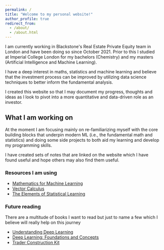 ```yaml
---
permalink: /
title: "Welcome to my personal website!"
author_profile: true
redirect_from: 
  - /about/
  - /about.html
---
```


I am currently working in Blackstone's Real Estate Private Equity team in London and have been doing so since October 2021. Prior to this I studied at Imperial College London for my bachelors (Chemistry) and my masters (Artificial Intelligence and Machine Learning). 

I have a deep interest in maths, statistics and machine learning and believe that the investment process can be improved by utilizing data science techniques to better inform the fundamental analysis. 

I created this website so that I may document my progress, thoughts and ideas as I look to pivot into a more quantitative and data-driven role as an investor. 

## What I am working on 
At the moment I am focusing mainly on re-familiarizing myself with the core building blocks that underpin modern ML (i.e., the fundamental math and statistics) and doing some side projects to both aid my learning and develop my programming skills. 

I have created sets of notes that are linked on the website which I have found useful and hope others may also find them useful.   

### Resources I am using 
-  [Mathematics for Machine Learning](https://mml-book.github.io/book/mml-book.pdf)
-  [Vector Calculus](https://universitytime.home.blog/wp-content/uploads/2020/04/1.vector-cal-4.pdf)
-  [The Elements of Statistical Learning](https://hastie.su.domains/Papers/ESLII.pdf)

### Future reading 
There are a multitude of books I want to read but just to name a few which I believe will really help on this journey
* [Understanding Deep Learning](https://udlbook.github.io/udlbook/)
* [Deep Learning: Foundations and Concepts](https://www.bishopbook.com/)
* [Trader Construction Kit](https://www.traderconstructionkit.com/)



